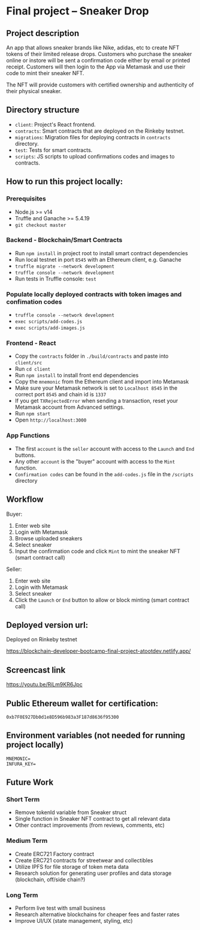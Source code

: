 # Final project – Sneaker Drop

## Project description

An app that allows sneaker brands like Nike, adidas, etc to create NFT tokens of their limited release drops. Customers who purchase the sneaker online or instore will be sent a confirmation code either by email or printed receipt. Customers will then login to the App via Metamask and use their code to mint their sneaker NFT. 

The NFT will provide customers with certified ownership and authenticity of their physical sneaker.

## Directory structure

- `client`: Project's React frontend.
- `contracts`: Smart contracts that are deployed on the Rinkeby testnet.
- `migrations`: Migration files for deploying contracts in `contracts` directory.
- `test`: Tests for smart contracts.
- `scripts`: JS scripts to upload confirmations codes and images to contracts.
## How to run this project locally:

### Prerequisites

- Node.js >= v14
- Truffle and Ganache >= 5.4.19
- `git checkout master`

### Backend - Blockchain/Smart Contracts

- Run `npm install` in project root to install smart contract dependencies
- Run local testnet in port `8545` with an Ethereum client, e.g. Ganache
- `truffle migrate --network development`
- `truffle console --network development`
- Run tests in Truffle console: `test`

### Populate locally deployed contracts with token images and confimation codes

- `truffle console --network development`
- `exec scripts/add-codes.js`
- `exec scripts/add-images.js`
### Frontend - React

- Copy the `contracts` folder in `./build/contracts` and paste into `client/src`
- Run `cd client`
- Run `npm install` to install front end dependencies
- Copy the `mnemonic` from the Ethereum client and import into Metamask
- Make sure your Metamask network is set to `Localhost 8545` in the correct port `8545` and chain id is `1337`
- If you get `TXRejectedError` when sending a transaction, reset your Metamask account from Advanced settings.
- Run `npm start`
- Open `http://localhost:3000`

### App Functions

- The first `account` is the `seller` account with access to the `Launch` and `End` buttons.
- Any other `account` is the "buyer" account with access to the `Mint` function.
- `Confirmation codes` can be found in the `add-codes.js` file in the `/scripts` directory
## Workflow

Buyer:
1. Enter web site
2. Login with Metamask
3. Browse uploaded sneakers
4. Select sneaker
5. Input the confirmation code and click `Mint` to mint the sneaker NFT (smart contract call)

Seller:
1. Enter web site
2. Login with Metamask
3. Select sneaker
4. Click the `Launch` or `End` button to allow or block minting (smart contract call)

## Deployed version url:
Deployed on Rinkeby testnet

https://blockchain-developer-bootcamp-final-project-atootdev.netlify.app/

## Screencast link

https://youtu.be/RiLm9KR6Jpc

## Public Ethereum wallet for certification:

`0xb7F0E927Db0d1e8D596b983a3F187d8636f95300`

## Environment variables (not needed for running project locally)

```
MNEMONIC=
INFURA_KEY=
```

## Future Work
### Short Term
- Remove tokenId variable from Sneaker struct
- Single function in Sneaker NFT contract to get all relevant data
- Other contract improvements (from reviews, comments, etc)
### Medium Term
- Create ERC721 Factory contract
- Create ERC721 contracts for streetwear and collectibles
- Utilize IPFS for file storage of token meta data
- Research solution for generating user profiles and data storage (blockchain, off/side chain?)
### Long Term
- Perform live test with small business
- Research alternative blockchains for cheaper fees and faster rates
- Improve UI/UX (state management, styling, etc)
